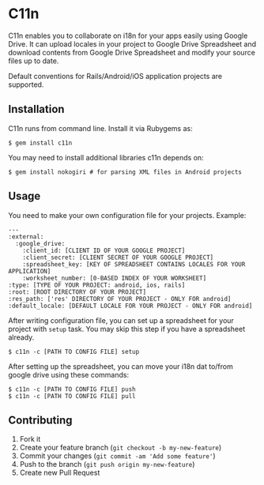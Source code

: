 # C11n

C11n enables you to collaborate on i18n for your apps easily using Google
Drive. It can upload locales in your project to Google Drive Spreadsheet and
download contents from Google Drive Spreadsheet and modify your source files
up to date.

Default conventions for Rails/Android/iOS application projects are supported.

## Installation

C11n runs from command line. Install it via Rubygems as:

    $ gem install c11n

You may need to install additional libraries c11n depends on:

    $ gem install nokogiri # for parsing XML files in Android projects

## Usage

You need to make your own configuration file for your projects. Example:

    ---
    :external:
      :google_drive:
        :client_id: [CLIENT ID OF YOUR GOOGLE PROJECT]
        :client_secret: [CLIENT SECRET OF YOUR GOOGLE PROJECT]
        :spreadsheet_key: [KEY OF SPREADSHEET CONTAINS LOCALES FOR YOUR APPLICATION]
        :worksheet_number: [0-BASED INDEX OF YOUR WORKSHEET]
    :type: [TYPE OF YOUR PROJECT: android, ios, rails]
    :root: [ROOT DIRECTORY OF YOUR PROJECT]
    :res_path: ['res' DIRECTORY OF YOUR PROJECT - ONLY FOR android]
    :default_locale: [DEFAULT LOCALE FOR YOUR PROJECT - ONLY FOR android]

After writing configuration file, you can set up a spreadsheet for your project
with `setup` task. You may skip this step if you have a spreadsheet already.

    $ c11n -c [PATH TO CONFIG FILE] setup

After setting up the spreadsheet, you can move your i18n dat to/from google
drive using these commands:

    $ c11n -c [PATH TO CONFIG FILE] push
    $ c11n -c [PATH TO CONFIG FILE] pull

## Contributing

1. Fork it
2. Create your feature branch (`git checkout -b my-new-feature`)
3. Commit your changes (`git commit -am 'Add some feature'`)
4. Push to the branch (`git push origin my-new-feature`)
5. Create new Pull Request
